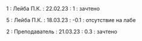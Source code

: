 1 : Лейба П.К. : 22.02.23 : 1 : зачтено

5 : Лейба П.К. : 18.03.23 : -0.1 : отсутствие на лабе

2 : Преподаватель : 21.03.23 : 0.3 : зачтено

